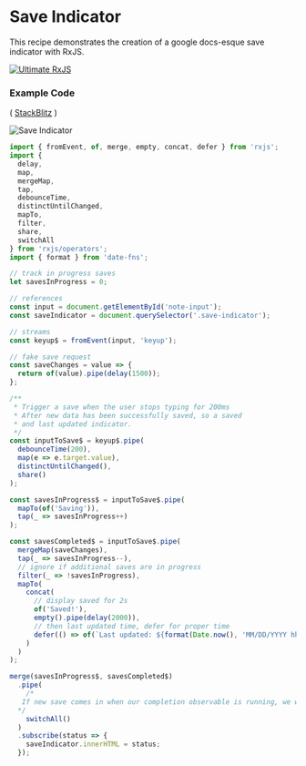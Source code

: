 # Save Indicator

This recipe demonstrates the creation of a google docs-esque save indicator with
RxJS.

[![Ultimate RxJS](https://ultimatecourses.com/static/banners/banner-rxjs.svg 'Ultimate RxJS')](https://ultimatecourses.com/courses/rxjs?ref=4)

### Example Code

( [StackBlitz](https://stackblitz.com/edit/rxjs-3txbvy?file=index.ts) )

![Save Indicator](https://drive.google.com/uc?export=view&id=1sYFqLoKlT0EPHxSDMSX7pT14RDjybU0Q)

```js
import { fromEvent, of, merge, empty, concat, defer } from 'rxjs';
import {
  delay,
  map,
  mergeMap,
  tap,
  debounceTime,
  distinctUntilChanged,
  mapTo,
  filter,
  share,
  switchAll
} from 'rxjs/operators';
import { format } from 'date-fns';

// track in progress saves
let savesInProgress = 0;

// references
const input = document.getElementById('note-input');
const saveIndicator = document.querySelector('.save-indicator');

// streams
const keyup$ = fromEvent(input, 'keyup');

// fake save request
const saveChanges = value => {
  return of(value).pipe(delay(1500));
};

/**
 * Trigger a save when the user stops typing for 200ms
 * After new data has been successfully saved, so a saved
 * and last updated indicator.
 */
const inputToSave$ = keyup$.pipe(
  debounceTime(200),
  map(e => e.target.value),
  distinctUntilChanged(),
  share()
);

const savesInProgress$ = inputToSave$.pipe(
  mapTo(of('Saving')),
  tap(_ => savesInProgress++)
);

const savesCompleted$ = inputToSave$.pipe(
  mergeMap(saveChanges),
  tap(_ => savesInProgress--),
  // ignore if additional saves are in progress
  filter(_ => !savesInProgress),
  mapTo(
    concat(
      // display saved for 2s
      of('Saved!'),
      empty().pipe(delay(2000)),
      // then last updated time, defer for proper time
      defer(() => of(`Last updated: ${format(Date.now(), 'MM/DD/YYYY hh:mm')}`))
    )
  )
);

merge(savesInProgress$, savesCompleted$)
  .pipe(
    /*
   If new save comes in when our completion observable is running, we want to switch to it for a status update.
  */
    switchAll()
  )
  .subscribe(status => {
    saveIndicator.innerHTML = status;
  });
```

